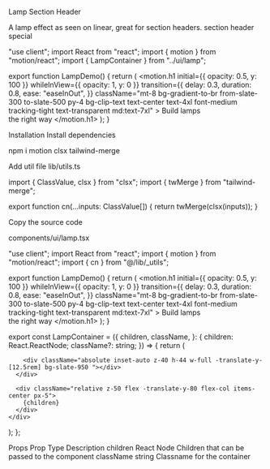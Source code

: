 Lamp Section Header

A lamp effect as seen on linear, great for section headers.
section
header
special

"use client";
import React from "react";
import { motion } from "motion/react";
import { LampContainer } from "../ui/lamp";

export function LampDemo() {
return (
<LampContainer>
<motion.h1
initial={{ opacity: 0.5, y: 100 }}
whileInView={{ opacity: 1, y: 0 }}
transition={{
          delay: 0.3,
          duration: 0.8,
          ease: "easeInOut",
        }}
className="mt-8 bg-gradient-to-br from-slate-300 to-slate-500 py-4 bg-clip-text text-center text-4xl font-medium tracking-tight text-transparent md:text-7xl" >
Build lamps <br /> the right way
</motion.h1>
</LampContainer>
);
}

Installation
Install dependencies

npm i motion clsx tailwind-merge

Add util file
lib/utils.ts

import { ClassValue, clsx } from "clsx";
import { twMerge } from "tailwind-merge";

export function cn(...inputs: ClassValue[]) {
return twMerge(clsx(inputs));
}

Copy the source code

components/ui/lamp.tsx

"use client";
import React from "react";
import { motion } from "motion/react";
import { cn } from "@/lib/\_utils";

export function LampDemo() {
return (
<LampContainer>
<motion.h1
initial={{ opacity: 0.5, y: 100 }}
whileInView={{ opacity: 1, y: 0 }}
transition={{
          delay: 0.3,
          duration: 0.8,
          ease: "easeInOut",
        }}
className="mt-8 bg-gradient-to-br from-slate-300 to-slate-500 py-4 bg-clip-text text-center text-4xl font-medium tracking-tight text-transparent md:text-7xl" >
Build lamps <br /> the right way
</motion.h1>
</LampContainer>
);
}

export const LampContainer = ({
children,
className,
}: {
children: React.ReactNode;
className?: string;
}) => {
return (
<div
className={cn(
"relative flex min-h-screen flex-col items-center justify-center overflow-hidden bg-slate-950 w-full rounded-md z-0",
className
)} >
<div className="relative flex w-full flex-1 scale-y-125 items-center justify-center isolate z-0 ">
<motion.div
initial={{ opacity: 0.5, width: "15rem" }}
whileInView={{ opacity: 1, width: "30rem" }}
transition={{
            delay: 0.3,
            duration: 0.8,
            ease: "easeInOut",
          }}
style={{
            backgroundImage: `conic-gradient(var(--conic-position), var(--tw-gradient-stops))`,
          }}
className="absolute inset-auto right-1/2 h-56 overflow-visible w-[30rem] bg-gradient-conic from-cyan-500 via-transparent to-transparent text-white [--conic-position:from_70deg_at_center_top]" >
<div className="absolute  w-[100%] left-0 bg-slate-950 h-40 bottom-0 z-20 [mask-image:linear-gradient(to_top,white,transparent)]" />
<div className="absolute  w-40 h-[100%] left-0 bg-slate-950  bottom-0 z-20 [mask-image:linear-gradient(to_right,white,transparent)]" />
</motion.div>
<motion.div
initial={{ opacity: 0.5, width: "15rem" }}
whileInView={{ opacity: 1, width: "30rem" }}
transition={{
            delay: 0.3,
            duration: 0.8,
            ease: "easeInOut",
          }}
style={{
            backgroundImage: `conic-gradient(var(--conic-position), var(--tw-gradient-stops))`,
          }}
className="absolute inset-auto left-1/2 h-56 w-[30rem] bg-gradient-conic from-transparent via-transparent to-cyan-500 text-white [--conic-position:from_290deg_at_center_top]" >
<div className="absolute  w-40 h-[100%] right-0 bg-slate-950  bottom-0 z-20 [mask-image:linear-gradient(to_left,white,transparent)]" />
<div className="absolute  w-[100%] right-0 bg-slate-950 h-40 bottom-0 z-20 [mask-image:linear-gradient(to_top,white,transparent)]" />
</motion.div>
<div className="absolute top-1/2 h-48 w-full translate-y-12 scale-x-150 bg-slate-950 blur-2xl"></div>
<div className="absolute top-1/2 z-50 h-48 w-full bg-transparent opacity-10 backdrop-blur-md"></div>
<div className="absolute inset-auto z-50 h-36 w-[28rem] -translate-y-1/2 rounded-full bg-cyan-500 opacity-50 blur-3xl"></div>
<motion.div
initial={{ width: "8rem" }}
whileInView={{ width: "16rem" }}
transition={{
            delay: 0.3,
            duration: 0.8,
            ease: "easeInOut",
          }}
className="absolute inset-auto z-30 h-36 w-64 -translate-y-[6rem] rounded-full bg-cyan-400 blur-2xl" ></motion.div>
<motion.div
initial={{ width: "15rem" }}
whileInView={{ width: "30rem" }}
transition={{
            delay: 0.3,
            duration: 0.8,
            ease: "easeInOut",
          }}
className="absolute inset-auto z-50 h-0.5 w-[30rem] -translate-y-[7rem] bg-cyan-400 " ></motion.div>

        <div className="absolute inset-auto z-40 h-44 w-full -translate-y-[12.5rem] bg-slate-950 "></div>
      </div>

      <div className="relative z-50 flex -translate-y-80 flex-col items-center px-5">
        {children}
      </div>
    </div>

);
};

Props
Prop Type Description
children React Node Children that can be passed to the component
className string Classname for the container
